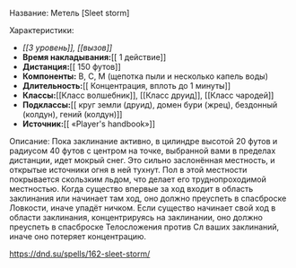 Название: Метель \[Sleet storm] 

Характеристики:
- *[[3 уровень]], [[вызов]]*
- **Время накладывания:**[[ 1 действие]]
- **Дистанция:**[[ 150 футов]]
- **Компоненты:** В, С, М (щепотка пыли и несколько капель воды)
- **Длительность:**[[ Концентрация, вплоть до 1 минуты]]
- **Классы:**[[Класс  волшебник]], [[Класс друид]], [[Класс чародей]]
- **Подклассы:**[[ круг земли (друид), домен бури (жрец), бездонный (колдун), гений (колдун)]]
- **Источник:**[[ «Player's handbook»]]

Описание:
Пока заклинание активно, в цилиндре высотой 20 футов и радиусом 40 футов с центром на точке, выбранной вами в пределах дистанции, идет мокрый снег. Это сильно заслонённая местность, и открытые источники огня в ней тухнут.
Пол в этой местности покрывается скользким льдом, что делает его труднопроходимой местностью. Когда существо впервые за ход входит в область заклинания или начинает там ход, оно должно преуспеть в спасброске Ловкости, иначе упадёт ничком.
Если существо начинает свой ход в области заклинания, концентрируясь на заклинании, оно должно преуспеть в спасброске Телосложения против Сл ваших заклинаний, иначе оно потеряет концентрацию.

https://dnd.su/spells/162-sleet-storm/